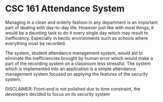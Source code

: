 # CSC 161 Attendance System
Managing in a clean and orderly fashion in any department is an important
part of dealing with day-to-day life. However just like with most things,
it would be a daunting task to do it every single day which may result to
inefficiency. Especially in hectic environments such as schools where everything must be recorded.

 The system, student attendance management system, would aid to eliminate the inefficiencies brought by human error which
would make a part of the recording system on a classroom less stressful. The
system which is implemented into an application is a simple attendance management system focused on applying the features of the security system.

DISCLAIMER: Front-end is not polished due to time constraint, the developers decided to focus on its security system

